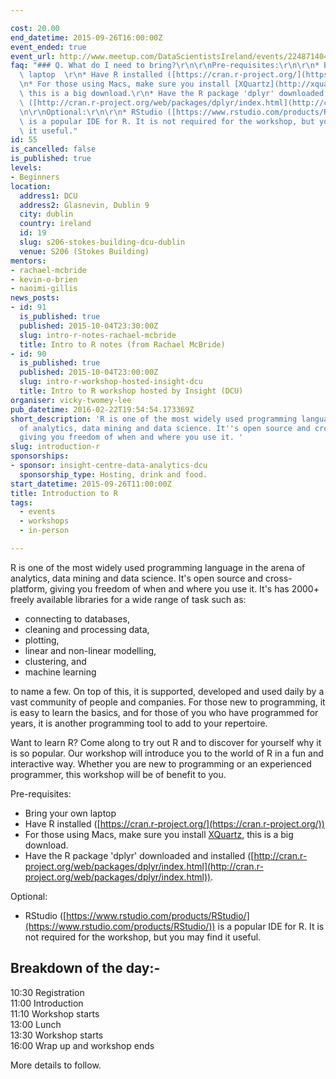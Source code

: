 ```yaml
---

cost: 20.00
end_datetime: 2015-09-26T16:00:00Z
event_ended: true
event_url: http://www.meetup.com/DataScientistsIreland/events/224871404/
faq: "### Q. What do I need to bring?\r\n\r\nPre-requisites:\r\n\r\n* Bring your own\
  \ laptop  \r\n* Have R installed ([https://cran.r-project.org/](https://cran.r-project.org/))\r\
  \n* For those using Macs, make sure you install [XQuartz](http://xquartz.macosforge.org/landing/),\
  \ this is a big download.\r\n* Have the R package 'dplyr' downloaded and installed\
  \ ([http://cran.r-project.org/web/packages/dplyr/index.html](http://cran.r-project.org/web/packages/dplyr/index.html)).\r\
  \n\r\nOptional:\r\n\r\n* RStudio ([https://www.rstudio.com/products/RStudio/](https://www.rstudio.com/products/RStudio/))\
  \ is a popular IDE for R. It is not required for the workshop, but you may find\
  \ it useful."
id: 55
is_cancelled: false
is_published: true
levels:
- Beginners
location:
  address1: DCU
  address2: Glasnevin, Dublin 9
  city: dublin
  country: ireland
  id: 19
  slug: s206-stokes-building-dcu-dublin
  venue: S206 (Stokes Building)
mentors:
- rachael-mcbride
- kevin-o-brien
- naoimi-gillis
news_posts:
- id: 91
  is_published: true
  published: 2015-10-04T23:30:00Z
  slug: intro-r-notes-rachael-mcbride
  title: Intro to R notes (from Rachael McBride)
- id: 90
  is_published: true
  published: 2015-10-04T23:00:00Z
  slug: intro-r-workshop-hosted-insight-dcu
  title: Intro to R workshop hosted by Insight (DCU)
organiser: vicky-twomey-lee
pub_datetime: 2016-02-22T19:54:54.173369Z
short_description: 'R is one of the most widely used programming language in the arena
  of analytics, data mining and data science. It''s open source and cross-platform,
  giving you freedom of when and where you use it. '
slug: introduction-r
sponsorships:
- sponsor: insight-centre-data-analytics-dcu
  sponsorship_type: Hosting, drink and food.
start_datetime: 2015-09-26T11:00:00Z
title: Introduction to R
tags:
  - events
  - workshops
  - in-person

---
```


R is one of the most widely used programming language in the arena of analytics, data mining and data science. It's open source and cross-platform, giving you freedom of when and where you use it. It's has 2000+ freely available libraries for a wide range of task such as: 

* connecting to databases,
* cleaning and processing data, 
* plotting, 
* linear and non-linear modelling,
* clustering, and 
* machine learning

to name a few. On top of this, it is supported, developed and used daily by a vast community of people and companies. For those new to programming, it is easy to learn the basics, and for those of you who have programmed for years, it is another programming tool to add to your repertoire.

Want to learn R? Come along to try out R and to discover for yourself why it is so popular. Our workshop will introduce you to the world of R in a fun and interactive way. Whether you are new to programming or an experienced programmer, this workshop will be of benefit to you.

Pre-requisites:

* Bring your own laptop  
* Have R installed ([https://cran.r-project.org/](https://cran.r-project.org/))
* For those using Macs, make sure you install [XQuartz](http://xquartz.macosforge.org/landing/), this is a big download.
* Have the R package 'dplyr' downloaded and installed ([http://cran.r-project.org/web/packages/dplyr/index.html](http://cran.r-project.org/web/packages/dplyr/index.html)).

Optional:

* RStudio ([https://www.rstudio.com/products/RStudio/](https://www.rstudio.com/products/RStudio/)) is a popular IDE for R. It is not required for the workshop, but you may find it useful.

## Breakdown of the day:-

10:30 Registration <br>
11:00 Introduction<br>
11:10 Workshop starts<br>
13:00 Lunch<br>
13:30 Workshop starts<br>
16:00 Wrap up and workshop ends<br>

More details to follow. 